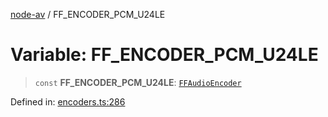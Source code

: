 [node-av](../globals.md) / FF\_ENCODER\_PCM\_U24LE

# Variable: FF\_ENCODER\_PCM\_U24LE

> `const` **FF\_ENCODER\_PCM\_U24LE**: [`FFAudioEncoder`](../type-aliases/FFAudioEncoder.md)

Defined in: [encoders.ts:286](https://github.com/seydx/av/blob/f8631fc881b394300b1479f511d55cf1c370a87f/src/constants/encoders.ts#L286)
